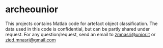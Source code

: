 # archeounior
This projects contains Matlab code for artefact object classification.
The data used in this code is confidential, but can be partly shared under request.
For any question/request, send an email to zmnasri@unior.it or zied.mnasri@gmail.com
